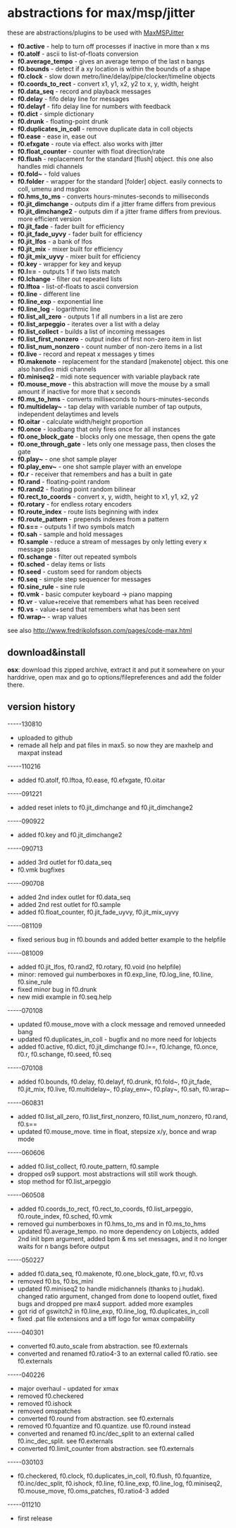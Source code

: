 abstractions for max/msp/jitter
===============================

these are abstractions/plugins to be used with [MaxMSPJitter](http://cycling74.com)

* **f0.active** - help to turn off processes if inactive in more than x ms
* **f0.atolf** - ascii to list-of-floats conversion
* **f0.average_tempo** - gives an average tempo of the last n bangs
* **f0.bounds** - detect if a xy location is within the bounds of a shape
* **f0.clock** - slow down metro/line/delay/pipe/clocker/timeline objects
* **f0.coords_to_rect** - convert x1, y1, x2, y2 to x, y, width, height
* **f0.data_seq** - record and playback messages
* **f0.delay** - fifo delay line for messages
* **f0.delayf** - fifo delay line for numbers with feedback
* **f0.dict** - simple dictionary
* **f0.drunk** - floating-point drunk
* **f0.duplicates_in_coll** - remove duplicate data in coll objects
* **f0.ease** - ease in, ease out
* **f0.efxgate** - route via effect. also works with jitter
* **f0.float_counter** - counter with float direction/rate
* **f0.flush** - replacement for the standard [flush] object. this one also handles midi channels
* **f0.fold~** - fold values
* **f0.folder** - wrapper for the standard [folder] object. easily connects to coll, umenu and msgbox
* **f0.hms_to_ms** - converts hours-minutes-seconds to milliseconds
* **f0.jit_dimchange** - outputs dim if a jitter frame differs from previous
* **f0.jit_dimchange2** - outputs dim if a jitter frame differs from previous. more efficient version
* **f0.jit_fade** - fader built for efficiency
* **f0.jit_fade_uyvy** - fader built for efficiency
* **f0.jit_lfos** - a bank of lfos
* **f0.jit_mix** - mixer built for efficiency
* **f0.jit_mix_uyvy** - mixer built for efficiency
* **f0.key** - wrapper for key and keyup
* **f0.l==** - outputs 1 if two lists match
* **f0.lchange** - filter out repeated lists
* **f0.lftoa** - list-of-floats to ascii conversion
* **f0.line** - different line
* **f0.line_exp** - exponential line
* **f0.line_log** - logarithmic line
* **f0.list_all_zero** - outputs 1 if all numbers in a list are zero
* **f0.list_arpeggio** - iterates over a list with a delay
* **f0.list_collect** - builds a list of incoming messages
* **f0.list_first_nonzero** - output index of first non-zero item in list
* **f0.list_num_nonzero** - count number of non-zero items in a list
* **f0.live** - record and repeat x messages y times
* **f0.makenote** - replacement for the standard [makenote] object. this one also handles midi channels
* **f0.miniseq2** - midi note sequencer with variable playback rate
* **f0.mouse_move** - this abstraction will move the mouse by a small amount if inactive for more that x seconds
* **f0.ms_to_hms** - converts milliseconds to hours-minutes-seconds
* **f0.multidelay~** - tap delay with variable number of tap outputs, independent delaytimes and levels
* **f0.oitar** - calculate width/height proportion
* **f0.once** - loadbang that only fires once for all instances
* **f0.one_block_gate** - blocks only one message, then opens the gate
* **f0.one_through_gate** - lets only one message pass, then closes the gate
* **f0.play~** - one shot sample player
* **f0.play_env~** - one shot sample player with an envelope
* **f0.r** - receiver that remembers and has a built in gate
* **f0.rand** - floating-point random
* **f0.rand2** - floating point random bilinear
* **f0.rect_to_coords** - convert x, y, width, height to x1, y1, x2, y2
* **f0.rotary** - for endless rotary encoders
* **f0.route_index** - route lists beginning with index
* **f0.route_pattern** - prepends indexes from a pattern
* **f0.s==** - outputs 1 if two symbols match
* **f0.sah** - sample and hold messages
* **f0.sample** - reduce a stream of messages by only letting every x message pass
* **f0.schange** - filter out repeated symbols
* **f0.sched** - delay items or lists
* **f0.seed** - custom seed for random objects
* **f0.seq** - simple step sequencer for messages
* **f0.sine_rule** - sine rule
* **f0.vmk** - basic computer keyboard -> piano mapping
* **f0.vr** - value+receive that remembers what has been received
* **f0.vs** - value+send that remembers what has been sent
* **f0.wrap~** - wrap values

see also <http://www.fredrikolofsson.com/pages/code-max.html>

download&install
----------------
**osx**: download this zipped archive, extract it and put it somewhere on your harddrive, open max and go to options/filepreferences and add the folder there.

version history
---------------

-----130810
* uploaded to github
* remade all help and pat files in max5.  so now they are maxhelp and maxpat instead

-----110216
* added f0.atolf, f0.lftoa, f0.ease, f0.efxgate, f0.oitar

-----091221
* added reset inlets to f0.jit_dimchange and f0.jit_dimchange2

-----090922
* added f0.key and f0.jit_dimchange2

-----090713
* added 3rd outlet for f0.data_seq
* f0.vmk bugfixes

-----090708
* added 2nd index outlet for f0.data_seq
* added 2nd rest outlet for f0.sample
* added f0.float_counter, f0.jit_fade_uyvy, f0.jit_mix_uyvy

-----081109
* fixed serious bug in f0.bounds and added better example to the helpfile

-----081009
* added f0.jit_lfos, f0.rand2, f0.rotary, f0.void (no helpfile)
* minor: removed gui numberboxes in f0.exp_line, f0.log_line, f0.line, f0.sine_rule
* fixed minor bug in f0.drunk
* new midi example in f0.seq.help

-----070108
* updated f0.mouse_move with a clock message and removed unneeded bang
* updated f0.duplicates_in_coll - bugfix and no more need for lobjects
* added f0.active, f0.dict, f0.jit_dimchange f0.l==, f0.lchange, f0.once, f0.r, f0.schange, f0.seed, f0.seq

-----070108
* added f0.bounds, f0.delay, f0.delayf, f0.drunk, f0.fold~, f0.jit_fade, f0.jit_mix, f0.live, f0.multidelay~, f0.play_env~, f0.play~, f0.sah, f0.wrap~

-----060831
* added f0.list_all_zero, f0.list_first_nonzero, f0.list_num_nonzero, f0.rand, f0.s==
* updated f0.mouse_move.  time in float, stepsize x/y, bonce and wrap mode

-----060606
* added f0.list_collect, f0.route_pattern, f0.sample
* dropped os9 support.  most abstractions will still work though.
* stop method for f0.list_arpeggio

-----060508
* added f0.coords_to_rect, f0.rect_to_coords, f0.list_arpeggio, f0.route_index, f0.sched, f0.vmk
* removed gui numberboxes in f0.hms_to_ms and in f0.ms_to_hms
* updated f0.average_tempo.  no more dependency on Lobjects, added 2nd init bpm argument, added bpm & ms set messages, and it no longer waits for n bangs before output

-----050227
* added f0.data_seq, f0.makenote, f0.one_block_gate, f0.vr, f0.vs
* removed f0.bs, f0.bs_mini
* updated f0.miniseq2 to handle midichannels (thanks to j.hudak).  changed ratio argument, changed from done to loopend outlet, fixed bugs and dropped pre max4 support.  added more examples
* got rid of gswitch2 in f0.line_exp, f0.line_log, f0.duplicates_in_coll
* fixed .pat file extensions and a tiff logo for wmax compability

-----040301
* converted f0.auto_scale from abstraction.  see f0.externals
* converted and renamed f0.ratio4-3 to an external called f0.ratio.  see f0.externals

-----040226
* major overhaul - updated for xmax
* removed f0.checkered
* removed f0.ishock
* removed omspatches
* converted f0.round from abstraction.  see f0.externals
* removed f0.fquantize and f0.quantize.  use f0.round instead
* converted and renamed f0.inc/dec_split to an external called f0.inc_dec_split.  see f0.externals
* converted f0.limit_counter from abstraction.  see f0.externals

-----030103
* f0.checkered, f0.clock, f0.duplicates_in_coll, f0.flush, f0.fquantize, f0.inc/dec_split, f0.ishock, f0.line, f0.line_exp, f0.line_log, f0.miniseq2, f0.mouse_move, f0.oms_patches, f0.ratio4-3 added

-----011210
* first release
